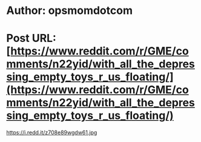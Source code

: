 # Author: opsmomdotcom
# Post URL: [https://www.reddit.com/r/GME/comments/n22yid/with_all_the_depressing_empty_toys_r_us_floating/](https://www.reddit.com/r/GME/comments/n22yid/with_all_the_depressing_empty_toys_r_us_floating/)


https://i.redd.it/z708e89wgdw61.jpg